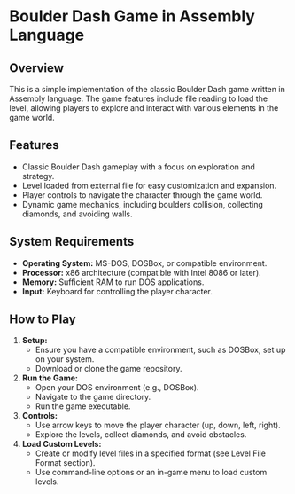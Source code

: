<!DOCTYPE html>
<html lang="en">

<body>
    <h1>Boulder Dash Game in Assembly Language</h1>
    <h2>Overview</h2>
    <p>This is a simple implementation of the classic Boulder Dash game written in Assembly language. The game features include file reading to load the level, allowing players to explore and interact with various elements in the game world.</p>
    <h2>Features</h2>
    <ul>
        <li>Classic Boulder Dash gameplay with a focus on exploration and strategy.</li>
        <li>Level loaded from external file for easy customization and expansion.</li>
        <li>Player controls to navigate the character through the game world.</li>
        <li>Dynamic game mechanics, including boulders collision, collecting diamonds, and avoiding walls.</li>
    </ul>
    <h2>System Requirements</h2>
    <ul>
        <li><strong>Operating System:</strong> MS-DOS, DOSBox, or compatible environment.</li>
        <li><strong>Processor:</strong> x86 architecture (compatible with Intel 8086 or later).</li>
        <li><strong>Memory:</strong> Sufficient RAM to run DOS applications.</li>
        <li><strong>Input:</strong> Keyboard for controlling the player character.</li>
    </ul>
    <h2>How to Play</h2>
    <ol>
        <li><strong>Setup:</strong>
            <ul>
                <li>Ensure you have a compatible environment, such as DOSBox, set up on your system.</li>
                <li>Download or clone the game repository.</li>
            </ul>
        </li>
        <li><strong>Run the Game:</strong>
            <ul>
                <li>Open your DOS environment (e.g., DOSBox).</li>
                <li>Navigate to the game directory.</li>
                <li>Run the game executable.</li>
            </ul>
        </li>
        <li><strong>Controls:</strong>
            <ul>
                <li>Use arrow keys to move the player character (up, down, left, right).</li>
                <li>Explore the levels, collect diamonds, and avoid obstacles.</li>
            </ul>
        </li>
        <li><strong>Load Custom Levels:</strong>
            <ul>
                <li>Create or modify level files in a specified format (see Level File Format section).</li>
                <li>Use command-line options or an in-game menu to load custom levels.</li>
            </ul>
        </li>
    </ol>

</body>

</html>

